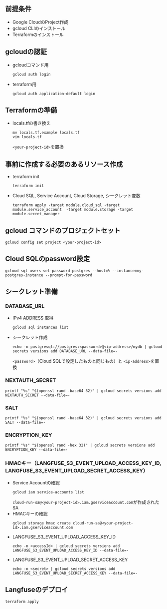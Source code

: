 ## 前提条件
- Google CloudのProject作成
- gcloud CLIのインストール
- Terraformのインストール

## gcloudの認証
- gcloudコマンド用
  ```
  gcloud auth login
  ```
- terraform用
  ```
  gcloud auth application-default login
  ```

## Terraformの準備
- locals.tfの書き換え
  ```
  mv locals.tf.example locals.tf
  vim locals.tf
  ```
  `<your-project-id>`を置換

## 事前に作成する必要のあるリソース作成
- terraform init
  ```
  terraform init
  ```
- Cloud SQL, Service Account, Cloud Storage, シークレット変数
  ```
  terraform apply -target module.cloud_sql -target module.service_account  -target module.storage -target module.secret_manager
  ```
## gcloud コマンドのプロジェクトセット
  ```
  gcloud config set project <your-project-id>
  ```
## Cloud SQLのpassword設定
  ```
  gcloud sql users set-password postgres --host=% --instance=my-postgres-instance --prompt-for-password
  ```

## シークレット準備

### DATABASE_URL
- IPv4 ADDRESS 取得
  ```
  gcloud sql instances list
  ```
- シークレット作成
  ```
  echo -n postgresql://postgres:<password>@<ip-address>/mydb | gcloud secrets versions add DATABASE_URL --data-file=-
  ```
  `<password>`（Cloud SQLで設定したものと同じもの）と `<ip-address>`を置換
### NEXTAUTH_SECRET
```
printf "%s" "$(openssl rand -base64 32)" | gcloud secrets versions add NEXTAUTH_SECRET --data-file=-
```
### SALT
```
printf "%s" "$(openssl rand -base64 32)" | gcloud secrets versions add SALT --data-file=-
```
### ENCRYPTION_KEY
```
printf "%s" "$(openssl rand -hex 32)" | gcloud secrets versions add ENCRYPTION_KEY --data-file=-
```
### HMACキー（LANGFUSE_S3_EVENT_UPLOAD_ACCESS_KEY_ID, LANGFUSE_S3_EVENT_UPLOAD_SECRET_ACCESS_KEY）
- Service Accountの確認
  ```
  gcloud iam service-accounts list 
  ```
  `cloud-run-sa@<your-project-id>.iam.gserviceaccount.com`が作成されたSA
- HMACキーの確認
  ```
  gcloud storage hmac create cloud-run-sa@<your-project-id>.iam.gserviceaccount.com
  ```
- LANGFUSE_S3_EVENT_UPLOAD_ACCESS_KEY_ID
  ```
  echo -n <accessId> | gcloud secrets versions add LANGFUSE_S3_EVENT_UPLOAD_ACCESS_KEY_ID --data-file=-
  ```
- LANGFUSE_S3_EVENT_UPLOAD_SECRET_ACCESS_KEY
  ```
  echo -n <secret> | gcloud secrets versions add LANGFUSE_S3_EVENT_UPLOAD_SECRET_ACCESS_KEY --data-file=-
  ```

## Langfuseのデプロイ
```
terraform apply
```

